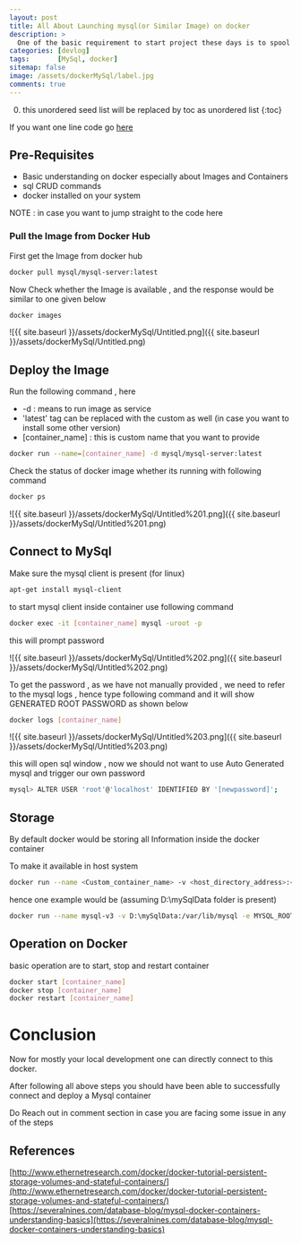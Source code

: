 ```yaml
---
layout: post
title: All About Launching mysql(or Similar Image) on docker
description: >
  One of the basic requirement to start project these days is to spool a docker and start working especially for databases.The is point to point guide on how to do the same.
categories: [devlog]
tags:       [MySql, docker]
sitemap: false
image: /assets/dockerMySql/label.jpg
comments: true
---
```

0. this unordered seed list will be replaced by toc as unordered list
{:toc}

If you want one line code go [here](#finalCode)

## Pre-Requisites

- Basic understanding on docker especially about Images  and Containers
- sql CRUD commands
- docker installed  on your system

NOTE : in case you want to jump straight to the code here 

### Pull the Image from Docker Hub

First get the Image from docker hub 

```bash
docker pull mysql/mysql-server:latest
```

Now Check whether the Image is available , and the response would be similar to one given below 

```bash
docker images
```

![{{ site.baseurl }}/assets/dockerMySql/Untitled.png]({{ site.baseurl }}/assets/dockerMySql/Untitled.png)

## Deploy the Image

Run the following command , here 

- -d : means  to run image as service
- 'latest' tag can be replaced with the custom as well (in case you  want to install some other version)
- [container_name] : this is custom name that you want to provide

```bash
docker run --name=[container_name] -d mysql/mysql-server:latest
```

Check the status of docker image whether its running with following command 

```bash
docker ps
```

![{{ site.baseurl }}/assets/dockerMySql/Untitled%201.png]({{ site.baseurl }}/assets/dockerMySql/Untitled%201.png)

## Connect to MySql

Make sure the mysql client is present (for linux)

```bash
apt-get install mysql-client
```

to start mysql client inside container use following command 

```bash
docker exec -it [container_name] mysql -uroot -p
```

this will prompt password 

![{{ site.baseurl }}/assets/dockerMySql/Untitled%202.png]({{ site.baseurl }}/assets/dockerMySql/Untitled%202.png)

To get the password , as we have not manually provided , we need to refer to the mysql logs , hence type following command and it will show GENERATED ROOT PASSWORD as shown below 

```bash
docker logs [container_name]
```

![{{ site.baseurl }}/assets/dockerMySql/Untitled%203.png]({{ site.baseurl }}/assets/dockerMySql/Untitled%203.png)

this will open sql window , now we should not want to use Auto Generated mysql and trigger our own password 

```bash
mysql> ALTER USER 'root'@'localhost' IDENTIFIED BY '[newpassword]';
```

## Storage

By default docker would be storing all Information inside the docker container 

To make it available in host system 

<a id="finalCode"></a>
```bash
docker run --name <Custom_container_name> -v <host_directory_address>:<docker_directory_to_host> -e MYSQL_ROOT_PASSWORD=<custom_Password> -d mysql:latest
```

hence one example would be (assuming D:\mySqlData folder is present)

```bash
docker run --name mysql-v3 -v D:\mySqlData:/var/lib/mysql -e MYSQL_ROOT_PASSWORD=mypass -d mysql:latest
```

## Operation on Docker

basic operation are to start, stop and restart container 

```bash
docker start [container_name]
docker stop [container_name]
docker restart [container_name]
```

# Conclusion

Now for mostly your local development one can directly connect to this docker.

After following all above steps you  should have been able to successfully connect and deploy a Mysql container 

Do Reach out  in comment section in case you are facing some issue in any of the steps 

## References

[http://www.ethernetresearch.com/docker/docker-tutorial-persistent-storage-volumes-and-stateful-containers/](http://www.ethernetresearch.com/docker/docker-tutorial-persistent-storage-volumes-and-stateful-containers/)
[https://severalnines.com/database-blog/mysql-docker-containers-understanding-basics](https://severalnines.com/database-blog/mysql-docker-containers-understanding-basics)